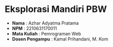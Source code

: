 # Eksplorasi Mandiri PBW
- **Nama** : Azhar Adyatma Pratama
- **NPM** : 2210631170011
- **Mata Kuliah** : Pemrograman Web
- **Dosen Pengampu** : Kamal Prihandani, M. Kom
